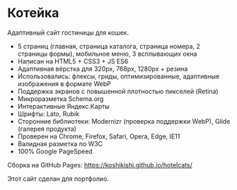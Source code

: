 # Котейка
Адаптивный сайт гостиницы для кошек.

* 5 страниц (главная, страница каталога, страница номера, 2 страницы формы), мобильное меню, 3 всплывающих окна
* Написан на HTML5 + CSS3 + JS ES6
* Адаптивная вёрстка для 320px, 768px, 1280px + резина
* Использовались: флексы, гриды, оптимизированные, адаптивные изображения в формате WebP
* Поддержка экранов с повышенной плотностью пикселей (Retina)
* Микроразметка Schema.org
* Интерактивные Яндекс.Карты
* Шрифты: Lato, Rubik
* Сторонние библиотеки: Modernizr (проверка поддержки WebP), Glide (галерея продукта)
* Проверен на Chrome, Firefox, Safari, Opera, Edge, IE11
* Валидная разметка по W3C
* 100% Google PageSpeed

Сборка на GitHub Pages: https://koshikishi.github.io/hotelcats/

Этот сайт сделан для портфолио.
